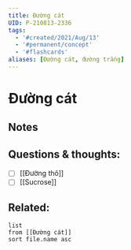 ```yaml
---
title: Đường cát
UID: P-210813-2336
tags:
  - '#created/2021/Aug/13'
  - '#permanent/concept'
  - '#flashcards'
aliases: [Đường cát, đường trắng]
---
```

# Đường cát

## Notes


## Questions & thoughts:
- [ ] [[Đường thô]]
- [ ] [[Sucrose]]

## Related:
```dataview
list
from [[Đường cát]]
sort file.name asc
```